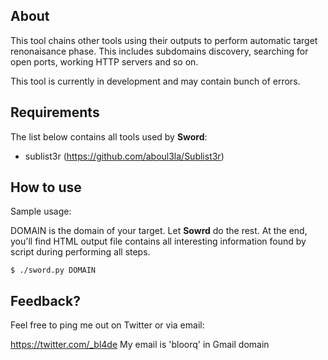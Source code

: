 ## About

This tool chains other tools using their outputs to perform automatic target renonaisance phase.
This includes subdomains discovery, searching for open ports, working HTTP servers and so on.

This tool is currently in development and may contain bunch of errors.


## Requirements

The list below contains all tools used by **Sword**:

- sublist3r  (https://github.com/aboul3la/Sublist3r)


## How to use

Sample usage:

DOMAIN is the domain of your target.
Let **Sowrd** do the rest. At the end, you'll find HTML output file contains all interesting information found by 
script during performing all steps.

```
$ ./sword.py DOMAIN
```

## Feedback?

Feel free to ping me out on Twitter or via email:

https://twitter.com/_bl4de
My email is 'bloorq' in Gmail domain